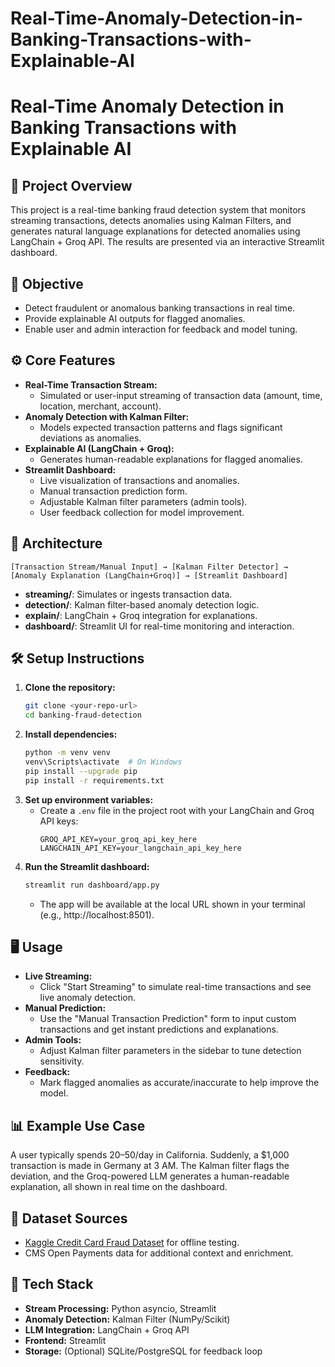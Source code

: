 # Real-Time-Anomaly-Detection-in-Banking-Transactions-with-Explainable-AI
# Real-Time Anomaly Detection in Banking Transactions with Explainable AI

## 🚀 Project Overview
This project is a real-time banking fraud detection system that monitors streaming transactions, detects anomalies using Kalman Filters, and generates natural language explanations for detected anomalies using LangChain + Groq API. The results are presented via an interactive Streamlit dashboard.

## 🎯 Objective
- Detect fraudulent or anomalous banking transactions in real time.
- Provide explainable AI outputs for flagged anomalies.
- Enable user and admin interaction for feedback and model tuning.

## ⚙️ Core Features
- **Real-Time Transaction Stream:**
  - Simulated or user-input streaming of transaction data (amount, time, location, merchant, account).
- **Anomaly Detection with Kalman Filter:**
  - Models expected transaction patterns and flags significant deviations as anomalies.
- **Explainable AI (LangChain + Groq):**
  - Generates human-readable explanations for flagged anomalies.
- **Streamlit Dashboard:**
  - Live visualization of transactions and anomalies.
  - Manual transaction prediction form.
  - Adjustable Kalman filter parameters (admin tools).
  - User feedback collection for model improvement.

## 🧩 Architecture
```
[Transaction Stream/Manual Input] → [Kalman Filter Detector] → [Anomaly Explanation (LangChain+Groq)] → [Streamlit Dashboard]
```
- **streaming/**: Simulates or ingests transaction data.
- **detection/**: Kalman filter-based anomaly detection logic.
- **explain/**: LangChain + Groq integration for explanations.
- **dashboard/**: Streamlit UI for real-time monitoring and interaction.

## 🛠️ Setup Instructions
1. **Clone the repository:**
   ```bash
   git clone <your-repo-url>
   cd banking-fraud-detection
   ```
2. **Install dependencies:**
   ```bash
   python -m venv venv
   venv\Scripts\activate  # On Windows
   pip install --upgrade pip
   pip install -r requirements.txt
   ```
3. **Set up environment variables:**
   - Create a `.env` file in the project root with your LangChain and Groq API keys:
     ```env
     GROQ_API_KEY=your_groq_api_key_here
     LANGCHAIN_API_KEY=your_langchain_api_key_here
     ```
4. **Run the Streamlit dashboard:**
   ```bash
   streamlit run dashboard/app.py
   ```
   - The app will be available at the local URL shown in your terminal (e.g., http://localhost:8501).

## 🖥️ Usage
- **Live Streaming:**
  - Click "Start Streaming" to simulate real-time transactions and see live anomaly detection.
- **Manual Prediction:**
  - Use the "Manual Transaction Prediction" form to input custom transactions and get instant predictions and explanations.
- **Admin Tools:**
  - Adjust Kalman filter parameters in the sidebar to tune detection sensitivity.
- **Feedback:**
  - Mark flagged anomalies as accurate/inaccurate to help improve the model.

## 📊 Example Use Case
A user typically spends $20–$50/day in California. Suddenly, a $1,000 transaction is made in Germany at 3 AM. The Kalman filter flags the deviation, and the Groq-powered LLM generates a human-readable explanation, all shown in real time on the dashboard.

## 🧪 Dataset Sources
- [Kaggle Credit Card Fraud Dataset](https://www.kaggle.com/mlg-ulb/creditcardfraud) for offline testing.
- CMS Open Payments data for additional context and enrichment.

## 🧠 Tech Stack
- **Stream Processing:** Python asyncio, Streamlit
- **Anomaly Detection:** Kalman Filter (NumPy/Scikit)
- **LLM Integration:** LangChain + Groq API
- **Frontend:** Streamlit
- **Storage:** (Optional) SQLite/PostgreSQL for feedback loop
